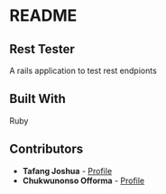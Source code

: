 # README

## Rest Tester
A rails application to test rest endpionts

## Built With

Ruby

## Contributors

* **Tafang Joshua**  - [Profile](https://github.com/tafodinho)
* **Chukwunonso Offorma** - [Profile](https://github.com/offorma)
